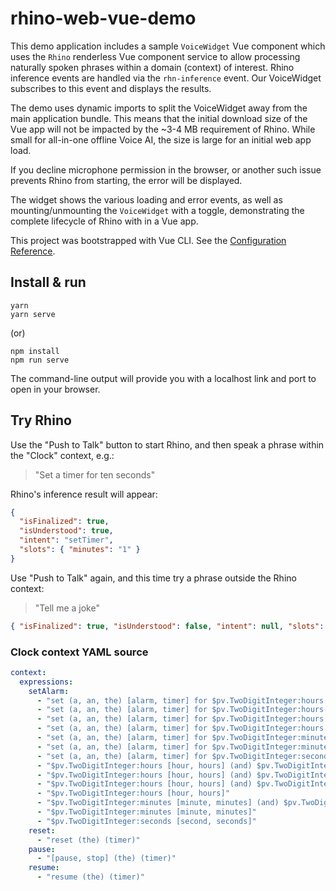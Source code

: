 # rhino-web-vue-demo

This demo application includes a sample `VoiceWidget` Vue component which uses the `Rhino` renderless Vue component service to allow processing naturally spoken phrases within a domain (context) of interest. Rhino inference events are handled via the `rhn-inference` event. Our VoiceWidget subscribes to this event and displays the results.

The demo uses dynamic imports to split the VoiceWidget away from the main application bundle. This means that the initial download size of the Vue app will not be impacted by the ~3-4 MB requirement of Rhino. While small for all-in-one offline Voice AI, the size is large for an initial web app load.

If you decline microphone permission in the browser, or another such issue prevents Rhino from starting, the error will be displayed.

The widget shows the various loading and error events, as well as mounting/unmounting the `VoiceWidget` with a toggle, demonstrating the complete lifecycle of Rhino with in a Vue app.

This project was bootstrapped with Vue CLI. See the [Configuration Reference](https://cli.vuejs.org/config/).

## Install & run

```console
yarn
yarn serve
```

(or)

```console
npm install
npm run serve
```

The command-line output will provide you with a localhost link and port to open in your browser.

## Try Rhino

Use the "Push to Talk" button to start Rhino, and then speak a phrase within the "Clock" context, e.g.:

> "Set a timer for ten seconds"

Rhino's inference result will appear:

```json
{
  "isFinalized": true,
  "isUnderstood": true,
  "intent": "setTimer",
  "slots": { "minutes": "1" }
}
```

Use "Push to Talk" again, and this time try a phrase outside the Rhino context:

> "Tell me a joke"

```json
{ "isFinalized": true, "isUnderstood": false, "intent": null, "slots": {} }
```

### Clock context YAML source

```yaml
context:
  expressions:
    setAlarm:
      - "set (a, an, the) [alarm, timer] for $pv.TwoDigitInteger:hours [hour, hours] (and) $pv.TwoDigitInteger:minutes [minute, minutes] (and) $pv.TwoDigitInteger:seconds [second, seconds]"
      - "set (a, an, the) [alarm, timer] for $pv.TwoDigitInteger:hours [hour, hours] (and) $pv.TwoDigitInteger:minutes [minute, minutes]"
      - "set (a, an, the) [alarm, timer] for $pv.TwoDigitInteger:hours [hour, hours] (and) $pv.TwoDigitInteger:seconds [second, seconds]"
      - "set (a, an, the) [alarm, timer] for $pv.TwoDigitInteger:hours [hour, hours]"
      - "set (a, an, the) [alarm, timer] for $pv.TwoDigitInteger:minutes [minute, minutes] (and) $pv.TwoDigitInteger:seconds [second, seconds]"
      - "set (a, an, the) [alarm, timer] for $pv.TwoDigitInteger:minutes [minute, minutes]"
      - "set (a, an, the) [alarm, timer] for $pv.TwoDigitInteger:seconds [second, seconds]"
      - "$pv.TwoDigitInteger:hours [hour, hours] (and) $pv.TwoDigitInteger:minutes [minute, minutes] (and) $pv.TwoDigitInteger:seconds [second, seconds]"
      - "$pv.TwoDigitInteger:hours [hour, hours] (and) $pv.TwoDigitInteger:minutes [minute, minutes]"
      - "$pv.TwoDigitInteger:hours [hour, hours] (and) $pv.TwoDigitInteger:seconds [second, seconds]"
      - "$pv.TwoDigitInteger:hours [hour, hours]"
      - "$pv.TwoDigitInteger:minutes [minute, minutes] (and) $pv.TwoDigitInteger:seconds [second, seconds]"
      - "$pv.TwoDigitInteger:minutes [minute, minutes]"
      - "$pv.TwoDigitInteger:seconds [second, seconds]"
    reset:
      - "reset (the) (timer)"
    pause:
      - "[pause, stop] (the) (timer)"
    resume:
      - "resume (the) (timer)"
```
